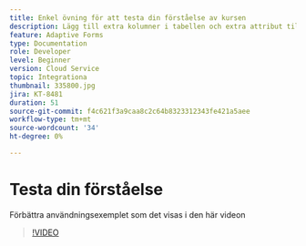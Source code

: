```yaml
---
title: Enkel övning för att testa din förståelse av kursen
description: Lägg till extra kolumner i tabellen och extra attribut till sökvillkoren
feature: Adaptive Forms
type: Documentation
role: Developer
level: Beginner
version: Cloud Service
topic: Integrationa
thumbnail: 335800.jpg
jira: KT-8481
duration: 51
source-git-commit: f4c621f3a9caa8c2c64b8323312343fe421a5aee
workflow-type: tm+mt
source-wordcount: '34'
ht-degree: 0%

---
```


# Testa din förståelse

Förbättra användningsexemplet som det visas i den här videon

>[!VIDEO](https://video.tv.adobe.com/v/335800?quality=12&learn=on)

